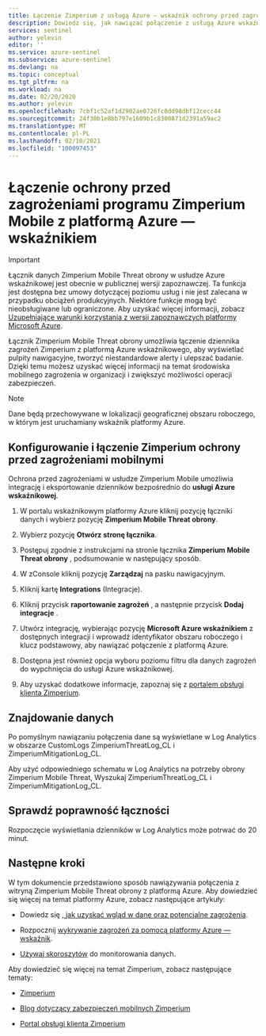 ```yaml
---
title: Łączenie Zimperium z usługą Azure — wskaźnik ochrony przed zagrożeniami Microsoft Docs
description: Dowiedz się, jak nawiązać połączenie z usługą Azure wskaźnikowej ochrony przed zagrożeniami Zimperium.
services: sentinel
author: yelevin
editor: ''
ms.service: azure-sentinel
ms.subservice: azure-sentinel
ms.devlang: na
ms.topic: conceptual
ms.tgt_pltfrm: na
ms.workload: na
ms.date: 02/20/2020
ms.author: yelevin
ms.openlocfilehash: 7cbf1c52af1d2902ae0726fc0dd98dbf12cecc44
ms.sourcegitcommit: 24f30b1e8bb797e1609b1c8300871d2391a59ac2
ms.translationtype: MT
ms.contentlocale: pl-PL
ms.lasthandoff: 02/10/2021
ms.locfileid: "100097453"
---
```

# <a name="connect-your-zimperium-mobile-threat-defense-to-azure-sentinel"></a>Łączenie ochrony przed zagrożeniami programu Zimperium Mobile z platformą Azure — wskaźnikiem


> [!IMPORTANT]
> Łącznik danych Zimperium Mobile Threat obrony w usłudze Azure wskaźnikowej jest obecnie w publicznej wersji zapoznawczej.
> Ta funkcja jest dostępna bez umowy dotyczącej poziomu usług i nie jest zalecana w przypadku obciążeń produkcyjnych. Niektóre funkcje mogą być nieobsługiwane lub ograniczone. Aby uzyskać więcej informacji, zobacz [Uzupełniające warunki korzystania z wersji zapoznawczych platformy Microsoft Azure](https://azure.microsoft.com/support/legal/preview-supplemental-terms/).



Łącznik Zimperium Mobile Threat obrony umożliwia łączenie dziennika zagrożeń Zimperium z platformą Azure wskaźnikowego, aby wyświetlać pulpity nawigacyjne, tworzyć niestandardowe alerty i ulepszać badanie. Dzięki temu możesz uzyskać więcej informacji na temat środowiska mobilnego zagrożenia w organizacji i zwiększyć możliwości operacji zabezpieczeń.

> [!NOTE]
> Dane będą przechowywane w lokalizacji geograficznej obszaru roboczego, w którym jest uruchamiany wskaźnik platformy Azure.

## <a name="configure-and-connect-zimperium-mobile-threat-defense"></a>Konfigurowanie i łączenie Zimperium ochrony przed zagrożeniami mobilnymi

Ochrona przed zagrożeniami w usłudze Zimperium Mobile umożliwia integrację i eksportowanie dzienników bezpośrednio do **usługi Azure wskaźnikowej**.

1. W portalu wskaźnikowym platformy Azure kliknij pozycję łączniki danych i wybierz pozycję **Zimperium Mobile Threat obrony**.
2. Wybierz pozycję **Otwórz stronę łącznika**.
3. Postępuj zgodnie z instrukcjami na stronie łącznika **Zimperium Mobile Threat obrony** , podsumowanie w następujący sposób.
 1. W zConsole kliknij pozycję **Zarządzaj** na pasku nawigacyjnym.
 2. Kliknij kartę **Integrations** (Integracje).
 3. Kliknij przycisk **raportowanie zagrożeń** , a następnie przycisk **Dodaj integracje** .
 4. Utwórz integrację, wybierając pozycję **Microsoft Azure wskaźnikiem** z dostępnych integracji i wprowadź identyfikator obszaru roboczego i klucz podstawowy, aby nawiązać połączenie z platformą Azure.
 5. Dostępna jest również opcja wyboru poziomu filtru dla danych zagrożeń do wypchnięcia do usługi Azure wskaźnikowej. 

4. Aby uzyskać dodatkowe informacje, zapoznaj się z [portalem obsługi klienta Zimperium](https://support.zimperium.com).


## <a name="find-your-data"></a>Znajdowanie danych

Po pomyślnym nawiązaniu połączenia dane są wyświetlane w Log Analytics w obszarze CustomLogs ZimperiumThreatLog_CL i ZimperiumMitigationLog_CL.

Aby użyć odpowiedniego schematu w Log Analytics na potrzeby obrony Zimperium Mobile Threat, Wyszukaj ZimperiumThreatLog_CL i ZimperiumMitigationLog_CL.


## <a name="validate-connectivity"></a>Sprawdź poprawność łączności

Rozpoczęcie wyświetlania dzienników w Log Analytics może potrwać do 20 minut.

## <a name="next-steps"></a>Następne kroki

W tym dokumencie przedstawiono sposób nawiązywania połączenia z witryną Zimperium Mobile Threat obrony z platformą Azure. Aby dowiedzieć się więcej na temat platformy Azure, zobacz następujące artykuły:

- Dowiedz się [, jak uzyskać wgląd w dane oraz potencjalne zagrożenia](quickstart-get-visibility.md).

- Rozpocznij [wykrywanie zagrożeń za pomocą platformy Azure — wskaźnik](tutorial-detect-threats-built-in.md).

- [Używaj skoroszytów](tutorial-monitor-your-data.md) do monitorowania danych.

Aby dowiedzieć się więcej na temat Zimperium, zobacz następujące tematy:

- [Zimperium](https://zimperium.com)

- [Blog dotyczący zabezpieczeń mobilnych Zimperium](https://blog.zimperium.com)

- [Portal obsługi klienta Zimperium](https://support.zimperium.com)

